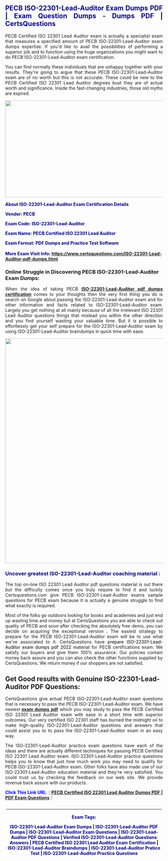 <h2 style="text-align: justify;"><span style="color: #000080;">PECB ISO-22301-Lead-Auditor Exam Dumps PDF | Exam Question Dumps - Dumps PDF | CertsQuestions</span></h2>
<p style="text-align: justify;">PECB Certified ISO 22301 Lead Auditor exam is actually a specialist exam that measures a specified amount of PECB  ISO-22301-Lead-Auditor exam dumps expertise. If you'd like to avail the possibilities of performing a superior job and to function using the huge organizations you might want to do PECB ISO-22301-Lead-Auditor exam certification.</p>
<p style="text-align: justify;">You can find normally these individuals that are unhappy together with your results. They're going to argue that these PECB  ISO-22301-Lead-Auditor exam are of no worth but this is not accurate. These could be new to the PECB Certified ISO 22301 Lead Auditor degrees bust they are of actual worth and significance. Inside the fast-changing industries, those old myths are expired.</p>
<p><img style="display: block; margin-left: auto; margin-right: auto;" src="https://i.imgur.com/eaP4ae9.png" width="840" height="310" /></p>
<p><span style="color: #000080;"><strong>About ISO-22301-Lead-Auditor Exam Certification Details</strong></span></p>
<p><span style="color: #000080;"><strong>Vendor: PECB<br /></strong></span></p>
<p><span style="color: #000080;"><strong>Exam Code: ISO-22301-Lead-Auditor</strong></span></p>
<p><span style="color: #000080;"><strong>Exam Name: PECB Certified ISO 22301 Lead Auditor</strong></span></p>
<p><span style="color: #000080;"><strong>Exam Format: PDF Dumps and Practice Test Software<br /><br />More Exam Visit Info: <span style="color: #ff6600;"><a href="https://www.certsquestions.com/ISO-22301-Lead-Auditor-pdf-dumps.html">https://www.certsquestions.com/ISO-22301-Lead-Auditor-pdf-dumps.html</a></span></strong></span></p>
<h3>Online Struggle in Discovering PECB ISO-22301-Lead-Auditor Exam Dumps:</h3>
<p style="text-align: justify;">When the idea of taking PECB <a href="https://www.certsquestions.com/ISO-22301-Lead-Auditor-pdf-dumps.html"><strong> ISO-22301-Lead-Auditor pdf dumps certification</strong></a> comes to your thoughts then the very first thing you do is search on Google about passing the ISO-22301-Lead-Auditor exam and for other information and facts related to ISO-22301-Lead-Auditor exam. Largely you get nothing at all mainly because of all the irrelevant ISO 22301 Lead Auditor questions things that mislead you within the other direction and you find yourself wasting your valuable time. But it is possible to effortlessly get your self prepare for the ISO-22301-Lead-Auditor exam by using ISO-22301-Lead-Auditor braindumps in quick time with ease.</p>
<p><a href="https://www.certsquestions.com/ISO-22301-Lead-Auditor-pdf-dumps.html"><img style="display: block; margin-left: auto; margin-right: auto;" src="https://i.imgur.com/pxhoKQ2.png" width="720" /></a></p>
<h3><span style="color: #000080;">Uncover greatest  ISO-22301-Lead-Auditor coaching material :</span></h3>
<p style="text-align: justify;">The top on-line ISO 22301 Lead Auditor pdf questions material is out there but the difficulty comes once you truly require to find it and luckily Certsquestions.com give PECB ISO-22301-Lead-Auditor exams sample questions for PECB  exam because it is actually a genuine struggle to find what exactly is required.</p>
<p style="text-align: justify;">Most of the folks go outdoors looking for books and academies and just end up wasting time and money but at CertsQuestions you are able to check out quality of PECB  and soon after checking the absolutely free demo, you can decide on acquiring the exceptional version . The easiest strategy to prepare for the PECB ISO-22301-Lead-Auditor exam will be to use what we've associated to it. CertsQuestions have <span style="color: #000000;">prepare ISO-22301-Lead-Auditor exam dumps pdf 2022</span> material for PECB certifications exam. We satisfy our buyers and give them 100% assurance. Our policies contain money back assure and you can also check the other functions supplied by CertsQuestions. We return money if our shoppers are not satisfied.</p>
<h2>Get Good results with Genuine ISO-22301-Lead-Auditor PDF Questions:</h2>
<p style="text-align: justify;">CertsQuestions give actual PECB ISO-22301-Lead-Auditor exam questions that is necessary to pass the PECB  ISO-22301-Lead-Auditor exam. We have newest<strong>&nbsp;<a href="https://www.certsquestions.com/">exam dumps pdf</a></strong>&nbsp;which you may study to pass the PECB Certified ISO 22301 Lead Auditor exam with ease in a short time with superior outcomes. Our very certified ISO 22301 staff has burned the midnight oil to make high-quality ISO-22301-Lead-Auditor questions and answers that could assist you to to pass the ISO-22301-Lead-Auditor exam in an easy way.</p>
<p style="text-align: justify;">The ISO-22301-Lead-Auditor practice exam questions have each of the ideas and there are actually different techniques for passing PECB Certified ISO 22301 Lead Auditor exam. ISO-22301-Lead-Auditor practice questions helps you to know that just how much work you may need to qualify for PECB  ISO-22301-Lead-Auditor exam. Other folks have also made use of our ISO-22301-Lead-Auditor education material and they're very satisfied. You could trust us by checking the feedback on our web site. We provide revenue back assure with our products.</p>
<p style="text-align: justify;"><span style="color: #0000ff;"><strong>Click This Link URL</strong>:</span> <span style="color: #ff6600;">[ <strong><a href="https://www.certsquestions.com/iso-22301-certification.html">PECB Certified ISO 22301 Lead Auditor Dumps PDF | PDF Exam Questions</a></strong> ]</span></p>
<p style="text-align: center;">______________________________________________________________________________</p>
<p style="text-align: center;"><span style="color: #000080;"><strong>Exam Tags:</strong></span></p>
<p style="text-align: center;"><span style="color: #000080;"><strong>ISO-22301-Lead-Auditor Exam Dumps | ISO-22301-Lead-Auditor PDF Dumps | ISO-22301-Lead-Auditor Exam Questions | ISO-22301-Lead-Auditor PDF Questions | Verified ISO-22301-Lead-Auditor Questions Answers | PECB Certified ISO 22301 Lead Auditor Exam Certification | ISO-22301-Lead-Auditor Braindumps | ISO-22301-Lead-Auditor Pratice Test | ISO-22301-Lead-Auditor Practice Questions</strong></span></p>
